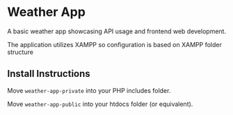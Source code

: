 # Weather App
A basic weather app showcasing API usage and frontend web development.

The application utilizes XAMPP so configuration is based on XAMPP folder structure
## Install Instructions
Move ```weather-app-private``` into your PHP includes folder.

Move ```weather-app-public``` into your htdocs folder (or equivalent). 